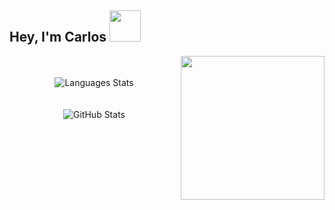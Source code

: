 ## Hey, I'm Carlos <img src="https://i.imgur.com/HxxijHl.png" data-canonical-src="https://i.imgur.com/HxxijHl.png" alt="" width="50" />
<img src="https://i.imgur.com/jfSbEWD.png" data-canonical-src="https://i.imgur.com/jfSbEWD.png" alt="" width="230" align="right" vlign="center" />
<p align="center">
 <br/><br/>
 <img 
    src="https://github-readme-stats.vercel.app/api/top-langs/?username=cejaramillof&hide=html,coffeescript,vue,css,scss, python,php,pug,haml,plpgsql,tsql,smarty&count_private=true&theme=graywhite&layout=compact" 
    alt="Languages Stats"
    vlign="center"
    align="center" /><br/><br/><br/>
 <img 
   src="https://github-readme-stats.vercel.app/api?username=cejaramillof&count_private=true&show_icons=true&theme=graywhite&hide_rank=false" 
   alt="GitHub Stats"
   vlign="center"
   align="center" />
</p>
